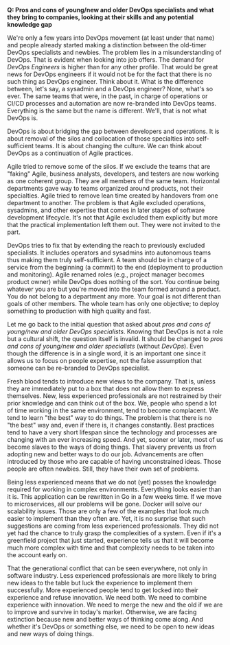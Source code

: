 **Q: Pros and cons of young/new and older DevOps specialists and what they bring to companies, looking at their skills and any potential knowledge gap**

We're only a few years into DevOps movement (at least under that name) and people already started making a distinction between the old-timer DevOps specialists and newbies. The problem lies in a misunderstanding of DevOps. That is evident when looking into job offers. The demand for *DevOps Engineers* is higher than for any other profile. That would be great news for DevOps engineers if it would not be for the fact that there is no such thing as DevOps engineer. Think about it. What is the difference between, let's say, a sysadmin and a DevOps engineer? None, what's so ever. The same teams that were, in the past, in charge of operations or CI/CD processes and automation are now re-branded into DevOps teams. Everything is the same but the name is different. We'll, that is not what DevOps is.

DevOps is about bridging the gap between developers and operations. It is about removal of the silos and collocation of those specialties into self-sufficient teams. It is about changing the culture. We can think about DevOps as a continuation of Agile practices.

Agile tried to remove some of the silos. If we exclude the teams that are "faking" Agile, business analysts, developers, and testers are now working as one coherent group. They are all members of the same team. Horizontal departments gave way to teams organized around products, not their specialties. Agile tried to remove lean time created by handovers from one department to another. The problem is that Agile excluded operations, sysadmins, and other expertise that comes in later stages of software development lifecycle. It's not that Agile excluded them explicitly but more that the practical implementation left them out. They were not invited to the part.

DevOps tries to fix that by extending the reach to previously excluded specialists. It includes operators and sysadmins into autonomous teams thus making them truly self-sufficient. A team should be in charge of a service from the beginning (a commit) to the end (deployment to production and monitoring). Agile renamed roles (e.g., project manager becomes product owner) while DevOps does nothing of the sort. You continue being whatever you are but you're moved into the team formed around a product. You do not belong to a department any more. Your goal is not different than goals of other members. The whole team has only one objective; to deploy something to production with high quality and fast.

Let me go back to the initial question that asked about *pros and cons of young/new and older DevOps specialists*. Knowing that DevOps is not a role but a cultural shift, the question itself is invalid. It should be changed to *pros and cons of young/new and older specialists* (without *DevOps*). Even though the difference is in a single word, it is an important one since it allows us to focus on people expertise, not the false assumption that someone can be re-branded to DevOps specialist.

Fresh blood tends to introduce new views to the company. That is, unless they are immediately put to a box that does not allow them to express themselves. New, less experienced professionals are not restrained by their prior knowledge and can think out of the box. We, people who spend a lot of time working in the same environment, tend to become complacent. We tend to learn "the best" way to do things. The problem is that there is no "the best" way and, even if there is, it changes constantly. Best practices tend to have a very short lifespan since the technology and processes are changing with an ever increasing speed. And yet, sooner or later, most of us become slaves to the ways of doing things. That slavery prevents us from adopting new and better ways to do our job. Advancements are often introduced by those who are capable of having unconstrained ideas. Those people are often newbies. Still, they have their own set of problems.

Being less experienced means that we do not (yet) posses the knowledge required for working in complex environments. Everything looks easier than it is. This application can be rewritten in Go in a few weeks time. If we move to microservices, all our problems will be gone. Docker will solve our scalability issues. Those are only a few of the examples that look much easier to implement than they often are. Yet, it is no surprise that such suggestions are coming from less experienced professionals. They did not yet had the chance to truly grasp the complexities of a system. Even if it's a greenfield project that just started, experience tells us that it will become much more complex with time and that complexity needs to be taken into the account early on.

That the generational conflict that can be seen everywhere, not only in software industry. Less experienced professionals are more likely to bring new ideas to the table but luck the experience to implement them successfully. More experienced people tend to get locked into their experience and refuse innovation. We need both. We need to combine experience with innovation. We need to merge the new and the old if we are to improve and survive in today's market. Otherwise, we are facing extinction because new and better ways of thinking come along. And whether it's DevOps or something else, we need to be open to new ideas and new ways of doing things.

